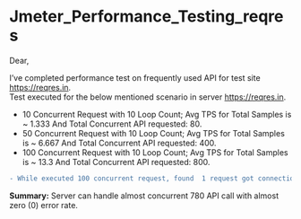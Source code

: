 # Jmeter_Performance_Testing_reqres
Dear, 

I’ve completed performance test on frequently used API for test site https://reqres.in. <br />
Test executed for the below mentioned scenario in server https://reqres.in. 

* 10 Concurrent Request with 10 Loop Count; Avg TPS for Total Samples is ~ 1.333 And Total Concurrent API requested: 80.
* 50 Concurrent Request with 10 Loop Count; Avg TPS for Total Samples is ~ 6.667 And Total Concurrent API requested: 400.
* 100 Concurrent Request with 10 Loop Count; Avg TPS for Total Samples is ~ 13.3 And Total Concurrent API requested: 800.
```diff
- While executed 100 concurrent request, found  1 request got connection timeout and error rate is 0.13%.
```
**Summary:** Server can handle almost concurrent 780 API call with almost zero (0) error rate.
